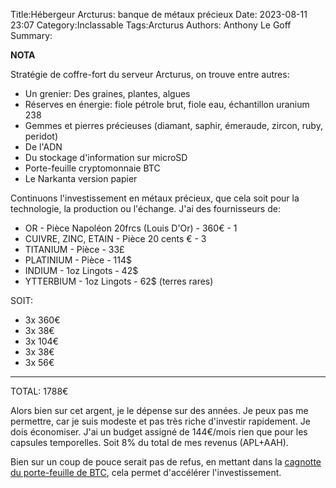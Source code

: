 Title:Hébergeur Arcturus: banque de métaux précieux
Date: 2023-08-11 23:07
Category:Inclassable
Tags:Arcturus
Authors: Anthony Le Goff
Summary:

**NOTA**

Stratégie de coffre-fort du serveur Arcturus, on trouve entre autres:

* Un grenier: Des graines, plantes, algues
* Réserves en énergie: fiole pétrole brut, fiole eau, échantillon uranium 238
* Gemmes et pierres précieuses (diamant, saphir, émeraude, zircon, ruby, peridot)
* De l'ADN
* Du stockage d'information sur microSD
* Porte-feuille cryptomonnaie BTC
* Le Narkanta version papier

Continuons l'investissement en métaux précieux, que cela soit pour la technologie, la production ou l'échange. J'ai des fournisseurs de:


* OR - Pièce Napoléon 20frcs (Louis D'Or) - 360€ - 1
* CUIVRE, ZINC, ETAIN - Pièce 20 cents € - 3
* TITANIUM - Pièce - 33£    
* PLATINIUM - Pièce - 114$     
* INDIUM - 1oz Lingots - 42$       
* YTTERBIUM - 1oz Lingots - 62$  (terres rares)


SOIT:

* 3x 360€
* 3x 38€
* 3x 104€
* 3x 38€
* 3x 56€

------
TOTAL: 1788€

Alors bien sur cet argent, je le dépense sur des années. Je peux pas me permettre, car je suis modeste et pas très riche d'investir rapidement. Je dois économiser. J'ai un budget assigné de 144€/mois rien que pour les capsules temporelles. Soit 8% du total de mes revenus (APL+AAH).

Bien sur un coup de pouce serait pas de refus, en mettant dans la [cagnotte du porte-feuille de BTC](https://legoffant.github.io/pages/BTC.html), cela permet d'accélérer l'investissement. 

